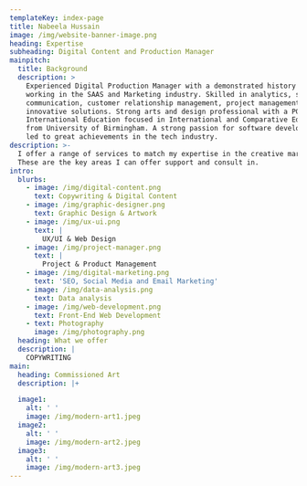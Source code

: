 ```yaml
---
templateKey: index-page
title: Nabeela Hussain
image: /img/website-banner-image.png
heading: Expertise
subheading: Digital Content and Production Manager
mainpitch:
  title: Background
  description: >
    Experienced Digital Production Manager with a demonstrated history of
    working in the SAAS and Marketing industry. Skilled in analytics, sales,
    communication, customer relationship management, project management and
    innovative solutions. Strong arts and design professional with a PGCert
    International Education focused in International and Comparative Education
    from University of Birmingham. A strong passion for software development has
    led to great achievements in the tech industry.
description: >-
  I offer a range of services to match my expertise in the creative markets.
  These are the key areas I can offer support and consult in.
intro:
  blurbs:
    - image: /img/digital-content.png
      text: Copywriting & Digital Content
    - image: /img/graphic-designer.png
      text: Graphic Design & Artwork
    - image: /img/ux-ui.png
      text: |
        UX/UI & Web Design
    - image: /img/project-manager.png
      text: |
        Project & Product Management
    - image: /img/digital-marketing.png
      text: 'SEO, Social Media and Email Marketing'
    - image: /img/data-analysis.png
      text: Data analysis
    - image: /img/web-development.png
      text: Front-End Web Development
    - text: Photography
      image: /img/photography.png
  heading: What we offer
  description: |
    COPYWRITING
main:
  heading: Commissioned Art
  description: |+

  image1:
    alt: ' '
    image: /img/modern-art1.jpeg
  image2:
    alt: ' '
    image: /img/modern-art2.jpeg
  image3:
    alt: ' '
    image: /img/modern-art3.jpeg
---
```

